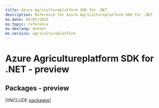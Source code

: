 ```yaml
---
title: Azure Agricultureplatform SDK for .NET
description: Reference for Azure Agricultureplatform SDK for .NET
ms.date: 05/07/2025
ms.topic: reference
ms.devlang: dotnet
ms.service: agricultureplatform
---
```

# Azure Agricultureplatform SDK for .NET - preview
## Packages - preview
[!INCLUDE [packages](agricultureplatform-index.md)]